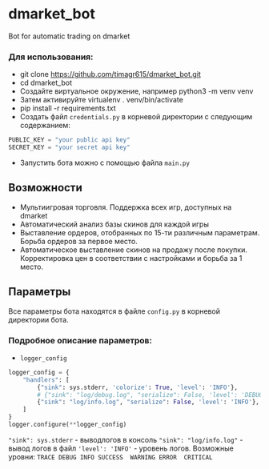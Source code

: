 # dmarket_bot
Bot for automatic trading on dmarket 




### Для использования:

- git clone https://github.com/timagr615/dmarket_bot.git
- cd dmarket_bot
- Создайте виртуальное окружение, например python3 -m venv venv
- Затем активируйте virtualenv . venv/bin/activate
- pip install -r requirements.txt
- Создать файл `credentials.py` в корневой директории с следующим содержанием:

```python
PUBLIC_KEY = "your public api key"
SECRET_KEY = "your secret api key"
```

- Запустить бота можно с помощью файла `main.py`

## Возможности
- Мультиигровая торговля. Поддержка всех игр, доступных на dmarket
- Автоматический анализ базы скинов для каждой игры
- Выставление ордеров, отобранных по 15-ти различным параметрам. Борьба ордеров за первое место.
- Автоматическое выставление скинов на продажу после покупки. Корректировка цен в соответствии с настройками и борьба за 1 место.
## Параметры
Все параметры бота находятся в файле `config.py` в корневой директории бота.
### Подробное описание параметров:
- `logger_config`
```python
logger_config = {
    "handlers": [
        {"sink": sys.stderr, 'colorize': True, 'level': 'INFO'},
        # {"sink": "log/debug.log", "serialize": False, 'level': 'DEBUG'},
        {"sink": "log/info.log", "serialize": False, 'level': 'INFO'},
    ]
}
logger.configure(**logger_config)
```
`"sink": sys.stderr` -  выводлогов в консоль
`"sink": "log/info.log"` - вывод логов в файл
`'level': 'INFO'` - уровень логов. Возможные уровни: `TRACE
DEBUG
INFO
SUCCESS 
WARNING
ERROR 
CRITICAL`
